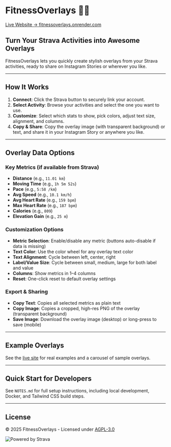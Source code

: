 # FitnessOverlays 🏃📱

[Live Website → fitnessoverlays.onrender.com](https://fitnessoverlays.onrender.com/)

## Turn Your Strava Activities into Awesome Overlays

FitnessOverlays lets you quickly create stylish overlays from your Strava activities, ready to share on Instagram Stories or wherever you like.

---

## How It Works

1. **Connect**: Click the Strava button to securely link your account.
2. **Select Activity**: Browse your activities and select the one you want to use.
3. **Customize**: Select which stats to show, pick colors, adjust text size, alignment, and columns.
4. **Copy & Share**: Copy the overlay image (with transparent background) or text, and share it in your Instagram Story or anywhere you like.

---

## Overlay Data Options

### Key Metrics (if available from Strava)

* **Distance** (e.g., `11.01 km`)
* **Moving Time** (e.g., `1h 5m 52s`)
* **Pace** (e.g., `5:58 /km`)
* **Avg Speed** (e.g., `10.1 km/h`)
* **Avg Heart Rate** (e.g., `159 bpm`)
* **Max Heart Rate** (e.g., `187 bpm`)
* **Calories** (e.g., `809`)
* **Elevation Gain** (e.g., `25 m`)

### Customization Options

* **Metric Selection**: Enable/disable any metric (buttons auto-disable if data is missing)
* **Text Color**: Use the color wheel for any overlay text color
* **Text Alignment**: Cycle between left, center, right
* **Label/Value Size**: Cycle between small, medium, large for both label and value
* **Columns**: Show metrics in 1–4 columns
* **Reset**: One-click reset to default overlay settings

### Export & Sharing

* **Copy Text**: Copies all selected metrics as plain text
* **Copy Image**: Copies a cropped, high-res PNG of the overlay (transparent background)
* **Save Image**: Download the overlay image (desktop) or long-press to save (mobile)

---

## Example Overlays

See the [live site](https://fitnessoverlays.onrender.com/) for real examples and a carousel of sample overlays.

---

## Quick Start for Developers

See `NOTES.md` for full setup instructions, including local development, Docker, and Tailwind CSS build steps.

---

## License

&copy; 2025 FitnessOverlays - Licensed under [AGPL-3.0](https://www.gnu.org/licenses/agpl-3.0.html)

![Powered by Strava](static/images/api_logo_pwrdBy_strava_horiz_orange.svg)
